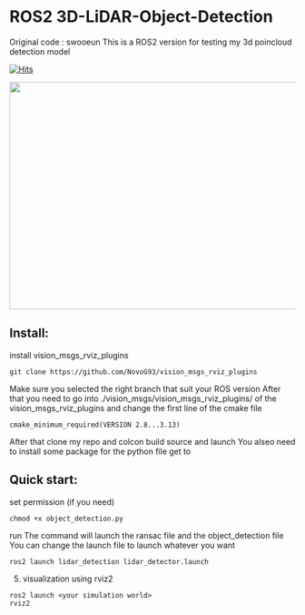 # ROS2 3D-LiDAR-Object-Detection

Original code : swooeun
This is a ROS2 version for testing my 3d poincloud detection model

[![Hits](https://hits.seeyoufarm.com/api/count/incr/badge.svg?url=https%3A%2F%2Fgithub.com%2FSeungw0o%2F3D-LiDAR-Object-Detection&count_bg=%2379C83D&title_bg=%23555555&icon=&icon_color=%23E7E7E7&title=hits&edge_flat=false)](https://hits.seeyoufarm.com)

<center><img src="" width="600" height="400"></center>

## Install:

install vision_msgs_rviz_plugins
```
git clone https://github.com/NovoG93/vision_msgs_rviz_plugins
```
Make sure you selected the right branch that suit your ROS version
After that you need to go into ./vision_msgs/vision_msgs_rviz_plugins/ of the vision_msgs_rviz_plugins and change the first line of the cmake file
```
cmake_minimum_required(VERSION 2.8...3.13)
```
After that clone my repo and colcon build source and launch
You alseo need to install some package for the python file get to 


## Quick start:
set permission (if you need) <br/>
```
chmod +x object_detection.py
```

run
The command will launch the ransac file and the object_detection file 
You can change the launch file to launch whatever you want
```
ros2 launch lidar_detection lidar_detector.launch
```

5. visualization using rviz2
```
ros2 launch <your simulation world>
rviz2 
```


